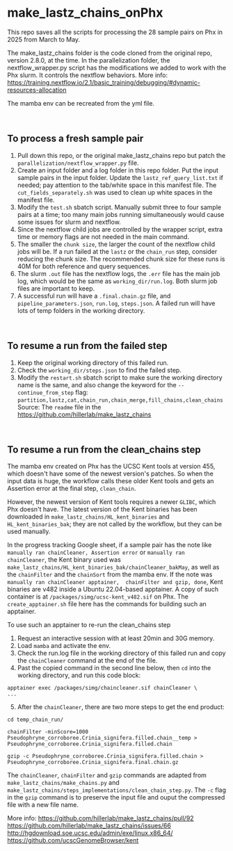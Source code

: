 # make_lastz_chains_onPhx
This repo saves all the scripts for processing the 28 sample pairs on Phx in 2025 from March to May.

The make_lastz_chains folder is the code cloned from the original repo, version 2.8.0, at the time. In the parallelization folder, the nextflow_wrapper.py script has the modifications we added to work with the Phx slurm. It controls the nextflow behaviors. 
More info: https://training.nextflow.io/2.1/basic_training/debugging/#dynamic-resources-allocation

The mamba env can be recreated from the yml file.

<br />

## To process a fresh sample pair
1. Pull down this repo, or the original make_lastz_chains repo but patch the `parallelization/nextflow_wrapper.py` file.
2. Create an input folder and a log folder in this repo folder. Put the input sample pairs in the input folder. Update the `lastz_ref_query_list.txt` if needed; pay attention to the tab/white space in this manifest file. The `cut_fields_separately.sh` was used to clean up white spaces in the manifest file. 
3. Modify the `test.sh` sbatch script. Manually submit three to four sample pairs at a time; too many main jobs running simultaneously would cause some issues for slurm and nextflow.
4. Since the nextflow child jobs are controlled by the wrapper script, extra time or memory flags are not needed in the main command.
5. The smaller the `chunk size`, the larger the count of the nextflow child jobs will be. If a run failed at the `lastz` or the `chain_run` step, consider reducing the chunk size. The recommended chunk size for these runs is 40M for both reference and query sequences.
6. The slurm `.out` file has the nextflow logs, the `.err` file has the main job log, which would be the same as `working_dir/run.log`. Both slurm job files are important to keep.
7. A successful run will have a `.final.chain.gz` file, and `pipeline_parameters.json`, `run.log`, `steps.json`. A failed run will have lots of temp folders in the working directory.

<br />

## To resume a run from the failed step
1. Keep the original working directory of this failed run.
2. Check the `working_dir/steps.json` to find the failed step.
3. Modify the `restart.sh` sbatch script to make sure the working directory name is the same, and also change the keyword for the `--continue_from_step` flag: `partition,lastz,cat,chain_run,chain_merge,fill_chains,clean_chains`
Source: The `readme` file in the https://github.com/hillerlab/make_lastz_chains

<br />

## To resume a run from the clean_chains step
The mamba env created on Phx has the UCSC Kent tools at version 455, which doesn't have some of the newest version's patches. So when the input data is huge, the workflow calls these older Kent tools and gets an Assertion error at the final step, `clean_chain`.

However, the newest version of Kent tools requires a newer `GLIBC`, which Phx doesn't have. The latest version of the Kent binaries has been downloaded in `make_lastz_chains/HL_kent_binaries` and `HL_kent_binaries_bak`; they are not called by the workflow, but they can be used manually. 

In the progress tracking Google sheet, if a sample pair has the note like `manually ran chainCleaner, Assertion error` or `manually ran chainCleaner`, the Kent binary used was `make_lastz_chains/HL_kent_binaries_bak/chainCleaner_bakMay`, as well as the `chainFilter` and the `chainSort` from the mamba env. If the note was `manually ran chainCleaner apptainer,  chainFilter and gzip, done`, Kent binaries are v482 inside a Ubuntu 22.04-based apptainer. A copy of such container is at `/packages/simg/ucsc-kent_v482.sif` on Phx. The `create_apptainer.sh` file here has the commands for building such an apptainer. 

To use such an apptainer to re-run the clean_chains step

1. Request an interactive session with at least 20min and 30G memory.
2. Load `mamba` and activate the env.
3. Check the run.log file in the working directory of this failed run and copy the `chainCleaner` command at the end of the file.
4. Past the copied command in the second line below, then `cd` into the working directory, and run this code block:
```
apptainer exec /packages/simg/chaincleaner.sif chainCleaner \
...
```

5. After the `chainCleaner`, there are two more steps to get the end product:
```
cd temp_chain_run/

chainFilter -minScore=1000 Pseudophryne_corroboree.Crinia_signifera.filled.chain__temp > Pseudophryne_corroboree.Crinia_signifera.filled.chain

gzip -c Pseudophryne_corroboree.Crinia_signifera.filled.chain > Pseudophryne_corroboree.Crinia_signifera.final.chain.gz
```

The `chainCleaner`, `chainFilter` and `gzip` commands are adapted from `make_lastz_chains/make_chains.py` and `make_lastz_chains/steps_implementations/clean_chain_step.py`. The `-c` flag in the `gzip` command is to preserve the input file and ouput the compressed file with a new file name.

More info:
https://github.com/hillerlab/make_lastz_chains/pull/92
https://github.com/hillerlab/make_lastz_chains/issues/66
http://hgdownload.soe.ucsc.edu/admin/exe/linux.x86_64/
https://github.com/ucscGenomeBrowser/kent

